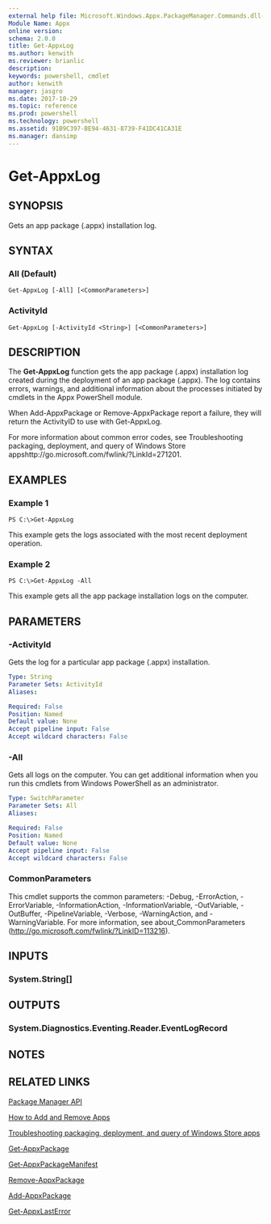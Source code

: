 ```yaml
---
external help file: Microsoft.Windows.Appx.PackageManager.Commands.dll-help.xml
Module Name: Appx
online version: 
schema: 2.0.0
title: Get-AppxLog
ms.author: kenwith
ms.reviewer: brianlic
description: 
keywords: powershell, cmdlet
author: kenwith
manager: jasgro
ms.date: 2017-10-29
ms.topic: reference
ms.prod: powershell
ms.technology: powershell
ms.assetid: 91B9C397-BE94-4631-8739-F41DC41CA31E
ms.manager: dansimp
---
```


# Get-AppxLog

## SYNOPSIS
Gets an app package (.appx) installation log.

## SYNTAX

### All (Default)
```
Get-AppxLog [-All] [<CommonParameters>]
```

### ActivityId
```
Get-AppxLog [-ActivityId <String>] [<CommonParameters>]
```

## DESCRIPTION
The **Get-AppxLog** function gets the app package (.appx) installation log created during the deployment of an app package (.appx).
The log contains errors, warnings, and additional information about the processes initiated by cmdlets in the Appx PowerShell module.

When Add-AppxPackage or Remove-AppxPackage report a failure, they will return the ActivityID to use with Get-AppxLog.

For more information about common error codes, see Troubleshooting packaging, deployment, and query of Windows Store appshttp://go.microsoft.com/fwlink/?LinkId=271201.

## EXAMPLES

### Example 1
```
PS C:\>Get-AppxLog
```

This example gets the logs associated with the most recent deployment operation.

### Example 2
```
PS C:\>Get-AppxLog -All
```

This example gets all the app package installation logs on the computer.

## PARAMETERS

### -ActivityId
Gets the log for a particular app package (.appx) installation.

```yaml
Type: String
Parameter Sets: ActivityId
Aliases: 

Required: False
Position: Named
Default value: None
Accept pipeline input: False
Accept wildcard characters: False
```

### -All
Gets all logs on the computer.
You can get additional information when you run this cmdlets from Windows PowerShell as an administrator.

```yaml
Type: SwitchParameter
Parameter Sets: All
Aliases: 

Required: False
Position: Named
Default value: None
Accept pipeline input: False
Accept wildcard characters: False
```

### CommonParameters
This cmdlet supports the common parameters: -Debug, -ErrorAction, -ErrorVariable, -InformationAction, -InformationVariable, -OutVariable, -OutBuffer, -PipelineVariable, -Verbose, -WarningAction, and -WarningVariable. For more information, see about_CommonParameters (http://go.microsoft.com/fwlink/?LinkID=113216).

## INPUTS

### System.String[]

## OUTPUTS

### System.Diagnostics.Eventing.Reader.EventLogRecord

## NOTES

## RELATED LINKS

[Package Manager API](http://go.microsoft.com/fwlink/?LinkId=245447)

[How to Add and Remove Apps](http://go.microsoft.com/fwlink/?LinkID=231020)

[Troubleshooting packaging, deployment, and query of Windows Store apps](http://go.microsoft.com/fwlink/?LinkId=271201)

[Get-AppxPackage](./Get-AppxPackage.md)

[Get-AppxPackageManifest](./Get-AppxPackageManifest.md)

[Remove-AppxPackage](./Remove-AppxPackage.md)

[Add-AppxPackage](./Add-AppxPackage.md)

[Get-AppxLastError](./Get-AppxLastError.md)

